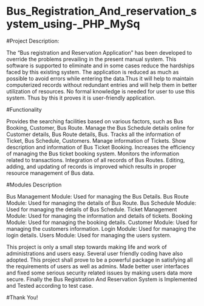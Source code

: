 # Bus_Registration_And_reservation_system_using-_PHP_MySq

#Project Description:

The “Bus registration and Reservation Application” has been developed to override the problems prevailing in the present manual system.
This software is supported to eliminate and in some cases reduce the hardships faced by this existing system.
The application is reduced as much as possible to avoid errors while entering the data.Thus it will help to maintain computerized records without redundant entries and will help them in better utilization of resources.
No formal knowledge is needed for user to use this system. Thus by this it proves it is user-friendly application.

#Functionality

Provides the searching facilities based on various factors, such as Bus Booking, Customer, Bus Route.
Manage the Bus Schedule details online for Customer details, Bus Route details, Bus.
Tracks all the information of Ticket, Bus Schedule, Customers.
Manage information of Tickets.
Show description and information of Bus Ticket Booking.
Increases the efficiency of managing the Bus ticket booking system.
Monitors the information related to transactions.
Integration of all records of Bus Routes.
Editing, adding, and updating of records is improved which results in proper resource management of Bus data.

#Modules Description

Bus Management Module: Used for managing the Bus Details.
Bus Route Module: Used for managing the details of Bus Route.
Bus Schedule Module: Used for managing the details of Bus Schedule.
Ticket Management Module: Used for managing the information and details of tickets.
Booking Module: Used for managing the booking details.
Customer Module: Used for managing the customers information.
Login Module: Used for managing the login details.
Users Module: Used for managing the users system.


This project is only a small step towards making life and work of administrations and users easy.
Several user friendly coding have also adopted.
This project shall prove to be a powerful package in satisfying all the requirements of users as well as admins.
Made better user interfaces and fixed some serious security related issues by making users data more secure.
Finally the Bus Registration And Reservation System is Implemented and Tested according to test case.

#Thank You!





